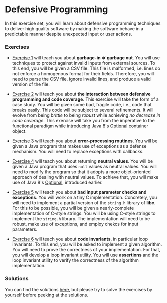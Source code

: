 # Defensive Programming
In this exercise set, you will learn about defensive programming techniques to deliver high quality software by making the software behave in a predictable manner despite unexpected input or user actions.

### Exercises

- [Exercise 1](ex1/) will teach you about **garbage-in ⇏ garbage out**. You will use techniques to protect against invalid inputs from external sources. To this end, you will be given a CSV file. This file is malformed, i.e. lines do not enforce a homogenous format for their fields. Therefore, you will need to parse the CSV file, ignore invalid lines, and produce a valid version of the file.

- [Exercise 2](ex2/) will teach you about **the interaction between defensive programming and code coverage**. This exercise will take the form of a case study. You will be given some bad, fragile code, i.e., code that breaks easily. This code will be subject to several refinements. It will evolve from being *brittle* to being *robust* while achieving *no decrease in code coverage*. This exercise will take you from the imperative to the functional paradigm while introducing Java 8's [Optional](https://docs.oracle.com/javase/8/docs/api/java/util/Optional.html) container object.

- [Exercise 3](ex3/) will teach you about **error-processing routines**. You will be given a Java program that makes use of exceptions as a defense mechanism. You will need to replace exceptions with callbacks.

- [Exercise 4](ex4/) will teach you about returning **neutral values**. You will be given a Java program that uses `null` values as neutral values. You will need to modify the program so that it adopts a more objet-oriented approach of dealing with neutral values. To achieve that, you will make use of Java 8's [Optional](https://docs.oracle.com/javase/8/docs/api/java/util/Optional.html), introduced earlier.

- [Exercise 5](ex5/) will teach you about **bad input parameter checks and exceptions**. You will work on a tiny C implementation. Concretely, you will need to implement a partial version of the `string.h` library of **libc**. For this to be possible, you will be given a nearly-complete implementation of C-style strings. You will be using C-style strings to implement the `string.h` library. The implementation will need to be robust, make use of exceptions, and employ chekcs for input parameters.

- [Exercise 6](ex6/) will teach you about **code invariants**, in particular loop invariants. To this end, you will be asked to implement a given algorithm. You will need to prove the correctness of your implementation. For that, you will develop a loop invariant utility. You will use **assertions** and the loop invariant utility to verify the correctness of the algorithm implementation.

### Solutions

You can find the solutions [here](solutions/), but please try to solve the exercises by yourself before peeking at the solutions.